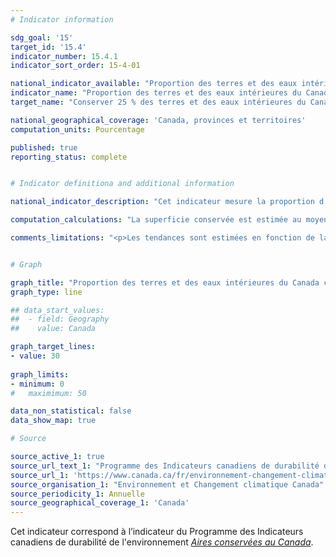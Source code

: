 ```yaml
---
# Indicator information

sdg_goal: '15'
target_id: '15.4'
indicator_number: 15.4.1
indicator_sort_order: 15-4-01

national_indicator_available: "Proportion des terres et des eaux intérieures du Canada conservées"
indicator_name: "Proportion des terres et des eaux intérieures du Canada conservées"
target_name: "Conserver 25 % des terres et des eaux intérieures du Canada d'ici 2025, en visant 30 % d'ici 2030"

national_geographical_coverage: 'Canada, provinces et territoires'
computation_units: Pourcentage

published: true
reporting_status: complete


# Indicator definitiona and additional information

national_indicator_description: "Cet indicateur mesure la proportion d’aires terrestres (terres et eaux douces) conservées. Les aires conservées sont des terres et des eaux dont l'utilisation est restreinte. Elles comprennent les aires protégées, ainsi que les autres mesures de conservation efficaces par zone. <em>Environnement et Changement climatique Canada (ECCC)</em>"

computation_calculations: "La superficie conservée est estimée au moyen d'une analyse géographique fondée sur les limites déclarées, en tenant compte des chevauchements. <em>(ECCC)</em>"

comments_limitations: "<p>Les tendances sont estimées en fonction de la date à laquelle un site a été établi, plutôt que de la date à laquelle il a été reconnu comme une aire protégée ou une autre mesure de conservation efficace par zone (AMCEZ). Ainsi, les totaux d'une année précédente peuvent changer à mesure que les données sont mises à jour. <br><br>Il faut rester prudent dans les comparaisons avec les rapports précédents, car la qualité et l'exhaustivité des données sont en amélioration constante. La protection privée de terres et les autres mesures de conservation efficaces par zone contribuent à l'objectif canadien, mais bon nombre de ces mesures ne sont pas encore prises en compte dans la base de données. <em>(ECCC)</em></p>"


# Graph

graph_title: "Proportion des terres et des eaux intérieures du Canada conservées"
graph_type: line

## data_start_values:
##  - field: Geography
##    value: Canada

graph_target_lines:
- value: 30
    
graph_limits:
- minimum: 0
#   maximimum: 50

data_non_statistical: false
data_show_map: true

# Source

source_active_1: true
source_url_text_1: "Programme des Indicateurs canadiens de durabilité de l’environnement, Aires conservées au Canada"
source_url_1: 'https://www.canada.ca/fr/environnement-changement-climatique/services/indicateurs-environnementaux/aires-conservees.html'
source_organisation_1: "Environnement et Changement climatique Canada"
source_periodicity_1: Annuelle
source_geographical_coverage_1: 'Canada'
---
```

Cet indicateur correspond à l’indicateur du Programme des Indicateurs canadiens de durabilité de l'environnement <a href="https://www.canada.ca/fr/environnement-changement-climatique/services/indicateurs-environnementaux/aires-conservees.html"> <em>Aires conservées au Canada</em></a>.
